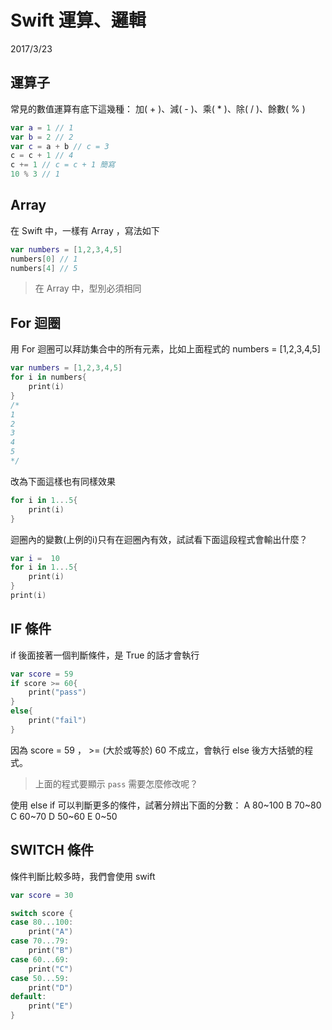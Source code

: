 # Swift 運算、邏輯


2017/3/23

## 運算子
常見的數值運算有底下這幾種：
加( + )、減( - )、乘( * )、除( / )、餘數( % )
```swift
var a = 1 // 1
var b = 2 // 2
var c = a + b // c = 3
c = c + 1 // 4
c += 1 // c = c + 1 簡寫
10 % 3 // 1
```

## Array
在 Swift 中，一樣有 Array ，寫法如下
```swift
var numbers = [1,2,3,4,5]
numbers[0] // 1
numbers[4] // 5
```
> 在 Array 中，型別必須相同

## For 迴圈
用 For 迴圈可以拜訪集合中的所有元素，比如上面程式的 numbers = [1,2,3,4,5]
```swift
var numbers = [1,2,3,4,5]
for i in numbers{
    print(i)
}
/*
1
2
3
4
5
*/
```
改為下面這樣也有同樣效果
```swift
for i in 1...5{
    print(i)
}
```
迴圈內的變數(上例的i)只有在迴圈內有效，試試看下面這段程式會輸出什麼？
```swift
var i =  10
for i in 1...5{
    print(i)
}
print(i)
```

## IF 條件
if 後面接著一個判斷條件，是 True 的話才會執行
```swift
var score = 59
if score >= 60{
    print("pass")
}
else{
    print("fail")
}
```
因為 score = 59 ， >= (大於或等於) 60 不成立，會執行 else 後方大括號的程式。
> 上面的程式要顯示 `pass` 需要怎麼修改呢？

使用 else if 可以判斷更多的條件，試著分辨出下面的分數：
A 80~100  B 70~80 C 60~70 D 50~60 E 0~50

## SWITCH 條件
條件判斷比較多時，我們會使用 swift
```swift
var score = 30

switch score {
case 80...100:
    print("A")
case 70...79:
    print("B")
case 60...69:
    print("C")
case 50...59:
    print("D")
default:
    print("E")
}

```




